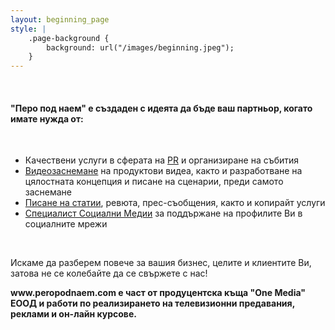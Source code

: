 ```yaml
---
layout: beginning_page
style: |
    .page-background {
        background: url("/images/beginning.jpeg");
    }
---
```

<br>
<h4>"Перо под наем" е създаден с идеята да бъде ваш партньор, когато имате нужда от:</h4>
<br>
<ul>
<li>Качествени услуги в сферата на <a href="http://peropodnaem.com/услуги/pr-организиране-на-събития/">PR</a> и организиране на събития</li>
<li><a href="http://peropodnaem.com/услуги/видеозаснемане/">Видеозаснемане</a> на продуктови видеа, както и разработване на цялостната концепция и писане на сценарии, преди самото заснемане</li>
<li><a href="http://peropodnaem.com/услуги/писане-статии-сценарии/">Писане на статии</a>, ревюта, прес-съобщения, както и копирайт услуги</li>
<li><a href="http://peropodnaem.com/услуги/специалист-социални-медии/">Специалист Социални Медии</a> за поддържане на профилите Ви в социалните мрежи</li>
</ul>
<br>
<p>Искаме да разберем повече за вашия бизнес, целите и клиентите Ви, затова не се колебайте да се свържете с нас!</p>

<p><strong>www.peropodnaem.com e част от продуцентска къща "One Media" ЕООД и работи по реализирането на телевизионни предавания, реклами и он-лайн курсове.</strong></p>
<br>